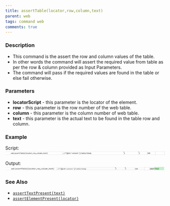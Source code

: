 ```yaml
---
title: assertTable(locator,row,column,text)
parent: web
tags: command web
comments: true
---
```


### Description

- This command is the assert the row and column values of the table.
- In other words the command will assert the required value from table as per the row & column provided as Input Parameters.
- The command will pass if the required values are found in the table or else fail otherwise.

### Parameters

- **locatorScript** - this parameter is the locator of the element.
- **row** - this parameter is the row number of the web table.
- **column** - this parameter is the column number of web table.
- **text** - this parameter is the actual text to be found in the table row and column.

### Example

Script:<br/>
![](image/assertTable_01.png)

Output:<br/>
![](image/assertTable_02.png)

### See Also

- [`assertTextPresent(text)`](assertTextPresent(text).html)
- [`assertElementPresent(locator)`](assertElementPresent(locator).html)